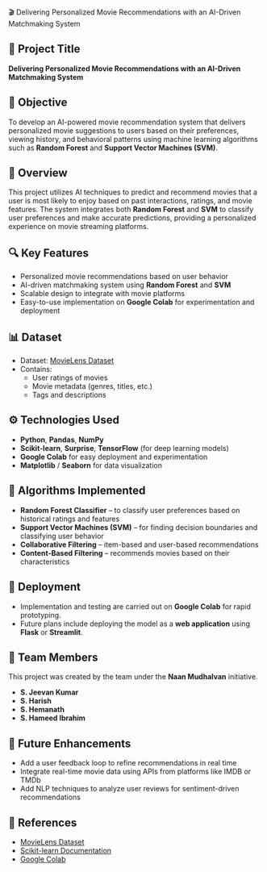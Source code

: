 🎬 Delivering Personalized Movie Recommendations with an AI-Driven Matchmaking System

## 📌 Project Title
**Delivering Personalized Movie Recommendations with an AI-Driven Matchmaking System**

## 🎯 Objective
To develop an AI-powered movie recommendation system that delivers personalized movie suggestions to users based on their preferences, viewing history, and behavioral patterns using machine learning algorithms such as **Random Forest** and **Support Vector Machines (SVM)**.

## 🧠 Overview
This project utilizes AI techniques to predict and recommend movies that a user is most likely to enjoy based on past interactions, ratings, and movie features. The system integrates both **Random Forest** and **SVM** to classify user preferences and make accurate predictions, providing a personalized experience on movie streaming platforms.

## 🔍 Key Features
- Personalized movie recommendations based on user behavior
- AI-driven matchmaking system using **Random Forest** and **SVM**
- Scalable design to integrate with movie platforms
- Easy-to-use implementation on **Google Colab** for experimentation and deployment

## 📊 Dataset
- Dataset: [MovieLens Dataset](https://grouplens.org/datasets/movielens/)
- Contains:
  - User ratings of movies
  - Movie metadata (genres, titles, etc.)
  - Tags and descriptions

## ⚙️ Technologies Used
- **Python**, **Pandas**, **NumPy**
- **Scikit-learn**, **Surprise**, **TensorFlow** (for deep learning models)
- **Google Colab** for easy deployment and experimentation
- **Matplotlib** / **Seaborn** for data visualization

## 🤖 Algorithms Implemented
- **Random Forest Classifier** – to classify user preferences based on historical ratings and features
- **Support Vector Machines (SVM)** – for finding decision boundaries and classifying user behavior
- **Collaborative Filtering** – item-based and user-based recommendations
- **Content-Based Filtering** – recommends movies based on their characteristics

## 🚀 Deployment
- Implementation and testing are carried out on **Google Colab** for rapid prototyping.
- Future plans include deploying the model as a **web application** using **Flask** or **Streamlit**.

## 👥 Team Members
This project was created by the team under the **Naan Mudhalvan** initiative.

- **S. Jeevan Kumar**
- **S. Harish**
- **S. Hemanath**
- **S. Hameed Ibrahim**

## 📌 Future Enhancements
- Add a user feedback loop to refine recommendations in real time
- Integrate real-time movie data using APIs from platforms like IMDB or TMDb
- Add NLP techniques to analyze user reviews for sentiment-driven recommendations

## 📎 References
- [MovieLens Dataset](https://grouplens.org/datasets/movielens/)
- [Scikit-learn Documentation](https://scikit-learn.org/)
- [Google Colab](https://colab.research.google.com/)
